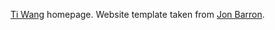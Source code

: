 [Ti Wang](https://tiwang.github.io/) homepage. Website template taken from [Jon Barron](https://jonbarron.info/).
